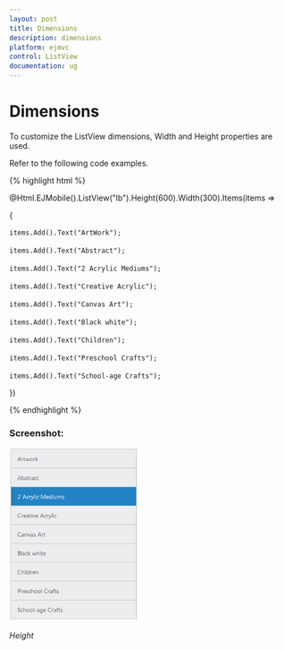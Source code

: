 ```yaml
---
layout: post
title: Dimensions
description: dimensions
platform: ejmvc
control: ListView
documentation: ug
---
```


# Dimensions

To customize the ListView dimensions, Width and Height properties are used.

Refer to the following code examples.


{% highlight html %}



@Html.EJMobile().ListView("lb").Height(600).Width(300).Items(items =>

{

    items.Add().Text("ArtWork");

    items.Add().Text("Abstract");

    items.Add().Text("2 Acrylic Mediums");

    items.Add().Text("Creative Acrylic");

    items.Add().Text("Canvas Art");

    items.Add().Text("Black white");

    items.Add().Text("Children");

    items.Add().Text("Preschool Crafts");

    items.Add().Text("School-age Crafts");

})


{% endhighlight %}



### Screenshot:

![](Dimensions_images/Dimensions_img1.png)

_Height_